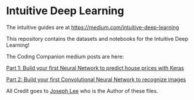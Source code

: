 # Intuitive Deep Learning

The intuitive guides are at https://medium.com/intuitive-deep-learning

This repository contains the datasets and notebooks for the Intuitive Deep Learning!

The Coding Companion medium posts are here:

[Part 1: Build your first Neural Network to predict house prices with Keras](https://medium.com/intuitive-deep-learning/build-your-first-neural-network-to-predict-house-prices-with-keras-eb5db60232c)

[Part 2: Build your first Convolutional Neural Network to recognize images](https://medium.com/intuitive-deep-learning/build-your-first-convolutional-neural-network-to-recognize-images-84b9c78fe0ce)

All Credit goes to [Joseph Lee](https://github.com/josephlee94/intuitive-deep-learning) who is the Author of these files.
